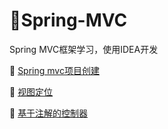 # :fallen_leaf:Spring-MVC
Spring MVC框架学习，使用IDEA开发

:maple_leaf: [Spring mvc项目创建](https://github.com/Lumnca/Spring-MVC/blob/master/hello.md)

:maple_leaf: [视图定位](https://github.com/Lumnca/Spring-MVC/blob/master/%E8%A7%86%E5%9B%BE%E5%AE%9A%E4%BD%8D.md)

:maple_leaf: [基于注解的控制器](https://github.com/Lumnca/Spring-MVC/blob/master/%E5%9F%BA%E4%BA%8E%E6%B3%A8%E8%A7%A3%E7%9A%84%E6%8E%A7%E5%88%B6%E5%99%A8.md)

